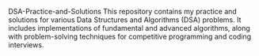DSA-Practice-and-Solutions
This repository contains my practice and solutions for various Data Structures and Algorithms (DSA) problems. It includes implementations of fundamental and advanced algorithms, along with problem-solving techniques for competitive programming and coding interviews.
